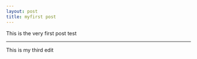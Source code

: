 ```yaml
---
layout: post
title: myfirst post
---
```


This is the very first post test

---
This is my third edit